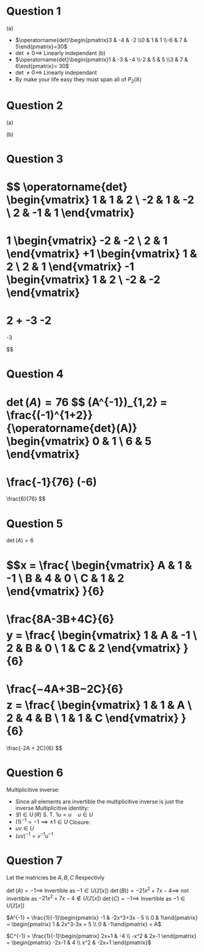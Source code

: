 # Question 1 

(a)
- $\operatorname{det}\begin{pmatrix}3 & -4 & -2 \\0 & 1 & 1 \\-6 & 7 & 5\end{pmatrix}=30$
- $\operatorname{det} \neq 0 \implies$ Linearly independant
(b)
-  $\operatorname{det}\begin{pmatrix}1 & -3 & -4 \\-2 & 5 & 5 \\3 & 7 & 6\end{pmatrix}= 30$
- $\operatorname{det} \neq 0 \implies$ Linearly independant
- By make your life easy they must span all of $P_2(\mathbb{R})$

# Question 2

(a)

(b)

# Question 3

$$
\operatorname{det}
\begin{vmatrix}
1 & 1 & 2 \\
-2 & 1 & -2 \\
2 & -1 & 1 
\end{vmatrix}
=
1
\begin{vmatrix}
-2 & -2 \\
2 & 1
\end{vmatrix}
+1
\begin{vmatrix}
1 & 2 \\
2 & 1
\end{vmatrix}
-1
\begin{vmatrix}
1 & 2 \\
-2 & -2
\end{vmatrix}
=
2 + -3 -2
=
-3

$$
# Question 4

$\operatorname{det}(A) = 76$
$$
(A^{-1})_{1,2} = \frac{(-1)^{1+2}}{\operatorname{det}(A)}
\begin{vmatrix} 0 & 1 \\ 6  & 5 \end{vmatrix}
=
\frac{-1}{76}
(-6)
=
\frac{6}{76}
$$
# Question 5

$\operatorname{det}(A) = 6$

$$x = \frac{
\begin{vmatrix}
A & 1 & -1 \\
B & 4 & 0 \\
C & 1 & 2
\end{vmatrix}
}{6}
=
\frac{8A-3B+4C}{6}
$$
$$y = \frac{
\begin{vmatrix}
1 & A & -1 \\
2 & B & 0 \\
1 & C & 2
\end{vmatrix}
}{6}
=
\frac{−4A+3B−2C}{6}
$$
$$z = \frac{
\begin{vmatrix}
1 & 1 & A \\
2 & 4 & B \\
1 & 1 & C
\end{vmatrix}
}{6}
=
\frac{-2A + 2C}{6}
$$

# Question 6 

Multiplicitive inverse:
- Since all elements are invertible the multiplicitive inverse is just the inverse
Multiplicitive identity:
- $\exists 1 \in \operatorname{U}(R) \text{ S. T. } 1u = u \quad u \in U$
- $(1)^{-1} = -1 \implies \pm 1 \in U$ 
Closure:
- $uv \in U$
- $(uv)^{-1} = v^{-1}u^{-1}$

# Question 7

Let the matricies be $A,B,C$ Respectivly

$\operatorname{det}(A) = -1 \implies$ Invertible as $-1 \in U(\mathbb{Z}[x])$
$\operatorname{det}(B)) = −21x^2+7x−4 \implies$ not invertible as $−21x^2+7x−4 \notin U(\mathbb{Z}[x])$
$\operatorname{det}(C) = -1 \implies$ Invertible as $-1 \in U(\mathbb{Z}[x])$

$A^{-1} = \frac{1}{-1}\begin{pmatrix} -1 & -2x^3+3x - 5 \\ 0 & 1\end{pmatrix} = \begin{pmatrix} 1 & 2x^3-3x + 5 \\ 0 & -1\end{pmatrix} = A$

$C^{-1} = \frac{1}{-1}\begin{pmatrix} 2x+1 & -4 \\ -x^2 & 2x-1 \end{pmatrix} = \begin{pmatrix} -2x-1 & 4 \\ x^2 & -2x+1 \end{pmatrix}$

